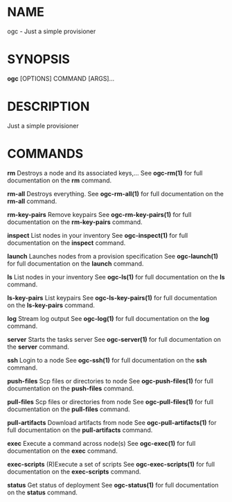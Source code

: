 # NAME

ogc - Just a simple provisioner

# SYNOPSIS

**ogc** \[OPTIONS\] COMMAND \[ARGS\]\...

# DESCRIPTION

Just a simple provisioner

# COMMANDS

**rm** Destroys a node and its associated keys,\... See **ogc-rm(1)**
for full documentation on the **rm** command.

**rm-all** Destroys everything. See **ogc-rm-all(1)** for full
documentation on the **rm-all** command.

**rm-key-pairs** Remove keypairs See **ogc-rm-key-pairs(1)** for full
documentation on the **rm-key-pairs** command.

**inspect** List nodes in your inventory See **ogc-inspect(1)** for full
documentation on the **inspect** command.

**launch** Launches nodes from a provision specification See
**ogc-launch(1)** for full documentation on the **launch** command.

**ls** List nodes in your inventory See **ogc-ls(1)** for full
documentation on the **ls** command.

**ls-key-pairs** List keypairs See **ogc-ls-key-pairs(1)** for full
documentation on the **ls-key-pairs** command.

**log** Stream log output See **ogc-log(1)** for full documentation on
the **log** command.

**server** Starts the tasks server See **ogc-server(1)** for full
documentation on the **server** command.

**ssh** Login to a node See **ogc-ssh(1)** for full documentation on the
**ssh** command.

**push-files** Scp files or directories to node See
**ogc-push-files(1)** for full documentation on the **push-files**
command.

**pull-files** Scp files or directories from node See
**ogc-pull-files(1)** for full documentation on the **pull-files**
command.

**pull-artifacts** Download artifacts from node See
**ogc-pull-artifacts(1)** for full documentation on the
**pull-artifacts** command.

**exec** Execute a command across node(s) See **ogc-exec(1)** for full
documentation on the **exec** command.

**exec-scripts** (R)Execute a set of scripts See **ogc-exec-scripts(1)**
for full documentation on the **exec-scripts** command.

**status** Get status of deployment See **ogc-status(1)** for full
documentation on the **status** command.

